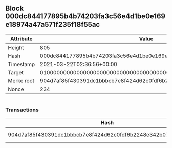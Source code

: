 ## Block 000dc844177895b4b74203fa3c56e4d1be0e169e18974a47a571f235f18f55ac

Attribute | Value
--- | ---
Height | 805
Hash | 000dc844177895b4b74203fa3c56e4d1be0e169e18974a47a571f235f18f55ac
Timestamp | 2021-03-22T02:36:56+00:00
Target | 0100000000000000000000000000000000000000000000000000000000000000
Merke root | 904d7af85f430391dc1bbbcb7e8f424d62c0fdf6b2248e342b077e157b7a575f
Nonce | 234

```

```

### Transactions

Hash | Amount
--- | ---
[904d7af85f430391dc1bbbcb7e8f424d62c0fdf6b2248e342b077e157b7a575f](904d7af85f430391dc1bbbcb7e8f424d62c0fdf6b2248e342b077e157b7a575f.md) | 10.00000000 SKEPTI 
